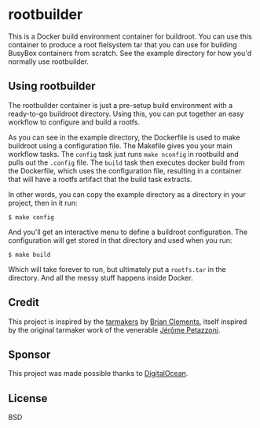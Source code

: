 # rootbuilder

This is a Docker build environment container for buildroot. You can use this container to produce a root fielsystem tar that you can use for building BusyBox containers from scratch. See the example directory for how you'd normally use rootbuilder.

## Using rootbuilder

The rootbuilder container is just a pre-setup build environment with a ready-to-go buildroot directory. Using this, you can put together an easy workflow to configure and build a rootfs. 

As you can see in the example directory, the Dockerfile is used to make buildroot using a configuration file. The Makefile gives you your main workflow tasks. The `config` task just runs `make nconfig` in rootbuild and pulls out the `.config` file. The `build` task then executes docker build from the Dockerfile, which uses the configuration file, resulting in a container that will have a rootfs artifact that the build task extracts.

In other words, you can copy the example directory as a directory in your project, then in it run:

	$ make config

And you'll get an interactive menu to define a buildroot configuration. The configuration will get stored in that directory and used when you run:

	$ make build

Which will take forever to run, but ultimately put a `rootfs.tar` in the directory. And all the messy stuff happens inside Docker.

## Credit

This project is inspired by the [tarmakers](https://github.com/radial/core-busyboxplus) by [Brian Clements](https://github.com/brianclements), itself inspired by the original tarmaker work of the venerable [Jérôme Petazzoni](https://github.com/jpetazzo).

## Sponsor

This project was made possible thanks to [DigitalOcean](http://digitalocean.com).

## License

BSD